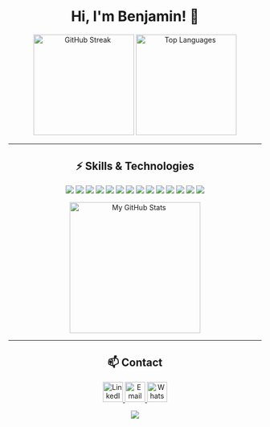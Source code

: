 <h1 align="center">Hi, I'm Benjamin! 👋</h1>

<p align="center">
  <img src="https://streak-stats.demolab.com?user=benser22&theme=cobalt&locale=es&layout=compact" alt="GitHub Streak" height="200"/>
  <img src="https://github-readme-stats.vercel.app/api/top-langs/?username=benser22&layout=compact&theme=cobalt&locale=es" alt="Top Languages" height="200"/>
</p>

<hr>

<h2 align="center">⚡ Skills & Technologies</h2>
<p align="center">
  <img src="https://img.shields.io/badge/JavaScript-F7DF1E?style=for-the-badge&logo=javascript&logoColor=black"/>
  <img src="https://img.shields.io/badge/TypeScript-3178C6?style=for-the-badge&logo=typescript&logoColor=white"/>
  <img src="https://img.shields.io/badge/React-61DAFB?style=for-the-badge&logo=react&logoColor=black"/>
  <img src="https://img.shields.io/badge/Next.js-000?style=for-the-badge&logo=nextdotjs&logoColor=white"/>
  <img src="https://img.shields.io/badge/Tailwind_CSS-38B2AC?style=for-the-badge&logo=tailwind-css&logoColor=white"/>
  <img src="https://img.shields.io/badge/ESLint-4B32C3?style=for-the-badge&logo=eslint&logoColor=white"/>
  <img src="https://img.shields.io/badge/Prettier-F7B93E?style=for-the-badge&logo=prettier&logoColor=white"/>
  <img src="https://img.shields.io/badge/Express-000?style=for-the-badge&logo=express&logoColor=white"/>
  <img src="https://img.shields.io/badge/PostgreSQL-336791?style=for-the-badge&logo=postgresql&logoColor=white"/>
  <img src="https://img.shields.io/badge/MongoDB-47A248?style=for-the-badge&logo=mongodb&logoColor=white"/>
  <img src="https://img.shields.io/badge/Redux-764ABC?style=for-the-badge&logo=redux&logoColor=white"/>
  <img src="https://img.shields.io/badge/Zustand-000?style=for-the-badge&logo=Zustand&logoColor=white"/>
  <img src="https://img.shields.io/badge/Framer_Motion-0055FF?style=for-the-badge&logo=framer&logoColor=white"/>
  <img src="https://img.shields.io/badge/Vite-646CFF?style=for-the-badge&logo=vite&logoColor=yellow"/>
</p>

<p align="center">
  <img src="https://i.pinimg.com/originals/7d/06/89/7d068990a6d0fa0b99d8ca96afde86dc.gif" width="260" alt="My GitHub Stats"/>
</p>

<hr>

<h2 align="center">📫 Contact</h2>

<p align="center">
  <a href="https://www.linkedin.com/in/bsf22/" target="_blank">
    <img src="https://res.cloudinary.com/djzp2k8gd/image/upload/v1714497466/icons/yqlmrg6djdsadiogusje.png" width="40" alt="LinkedIn"/>
  </a>
  <a href="mailto:benser22@gmail.com" target="_blank">
    <img src="https://res.cloudinary.com/djzp2k8gd/image/upload/v1714497465/icons/gzy2gk3cklfr0ysobc7l.png" width="40" alt="Email"/>
  </a>
  <a href="https://wa.me/+5493815988025" target="_blank">
    <img src="https://res.cloudinary.com/djzp2k8gd/image/upload/v1714497466/icons/vknu3drylpd66rcrzjs5.png" width="40" alt="WhatsApp"/>
  </a>
</p>

<div align="center">
  <img src="https://komarev.com/ghpvc/?username=benser22&&style=flat-square" />
</div>  
